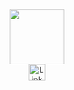  
 <div id="header" align="center">
   <img src="https://media.giphy.com/media/M9gbBd9nbDrOTu1Mqx/giphy.gif" width="100"/>

   <div id="badges">
       <a href="https://www.linkedin.com/in/aleksei-ruzhitskii-6a025419a">
           <img src="https://img.shields.io/badge/LinkedIn-blue?style=for-the-badge&logo=linkedin&logoColor=white" alt="LinkedIn Badge/> 
       </a>
   </div>
</div>



<h1>
  hey there
  <img src="https://media.giphy.com/media/hvRJCLFzcasrR4ia7z/giphy.gif" width="30px"/>
</h1>

